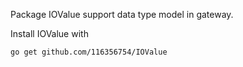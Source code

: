 Package IOValue support data type model in gateway.

Install IOValue with

`
go get github.com/116356754/IOValue
`
